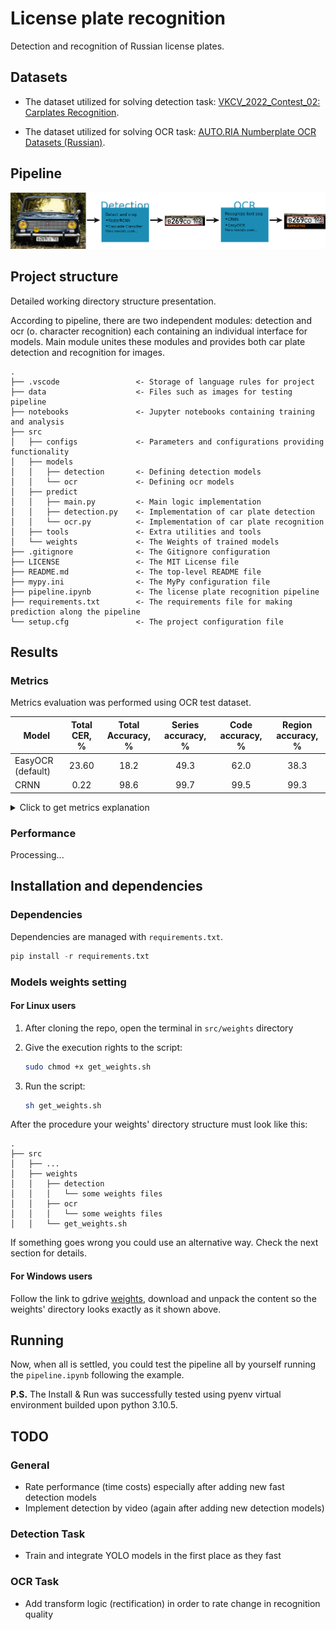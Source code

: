 # License plate recognition

Detection and recognition of Russian license plates.

## Datasets

- The dataset utilized for solving detection task: [VKCV_2022_Contest_02: Carplates Recognition](https://www.kaggle.com/competitions/vkcv2022-contest-02-carplates/data).

- The dataset utilized for solving OCR task: [AUTO.RIA Numberplate OCR Datasets (Russian)](https://github.com/ria-com/nomeroff-net#autoria-numberplate-ocr-datasets).

## Pipeline

![Pipeline demonstration](/data/Pipeline.png "Pipeline demonstration")

## Project structure

Detailed working directory structure presentation.

According to pipeline, there are two independent modules: detection and ocr (o. character recognition) each containing an individual interface for models. Main module unites these modules and provides both car plate detection and recognition for images.

```text
.
├── .vscode                 <- Storage of language rules for project
├── data                    <- Files such as images for testing pipeline
├── notebooks               <- Jupyter notebooks containing training and analysis
├── src
│   ├── configs             <- Parameters and configurations providing functionality
│   ├── models              
│   │   ├── detection       <- Defining detection models
│   │   └── ocr             <- Defining ocr models
│   ├── predict
│   │   ├── main.py         <- Main logic implementation
│   │   ├── detection.py    <- Implementation of car plate detection 
│   │   └── ocr.py          <- Implementation of car plate recognition
│   ├── tools               <- Extra utilities and tools
│   └── weights             <- The Weights of trained models
├── .gitignore              <- The Gitignore configuration
├── LICENSE                 <- The MIT License file
├── README.md               <- The top-level README file
├── mypy.ini                <- The MyPy configuration file
├── pipeline.ipynb          <- The license plate recognition pipeline
├── requirements.txt        <- The requirements file for making prediction along the pipeline  
└── setup.cfg               <- The project configuration file
```

## Results

### Metrics

Metrics evaluation was performed using OCR test dataset.

| Model            | Total CER, % | Total Accuracy, % | Series accuracy, % | Code accuracy, % | Region accuracy, % |
|------------------|:------------:|:-----------------:|:------------------:|:----------------:|:------------------:|
| EasyOCR (default)| 23.60        | 18.2              | 49.3               | 62.0             | 38.3               |
| CRNN             | 0.22         | 98.6              | 99.7               | 99.5             | 99.3               |

<details>
  <summary>Click to get metrics explanation</summary>

![Some metrics explanation](/data/metrics_explanation.png "Some metrics explanation")

<dl>
  <dt><strong>Total CER</strong></dt>
  <dd>Сharacter error rate (<a href="https://torchmetrics.readthedocs.io/en/stable/text/char_error_rate.html#:~:text=character%20error%20rate%20is%20a,0%20being%20a%20perfect%20score">CER</a>) averaged over all license plate sequences.</dd>
  <dt><strong>Total accuracy</strong></dt>
  <dd>Percentage of correctly recognized license plate sequences.</dd>
  <dt><strong>Series accuracy</strong></dt>
  <dd>Percentage of correctly recognized license plate series.</dd>
  <dt><strong>Registration code accuracy</strong></dt>
  <dd>Percentage of correctly recognized license plate registration codes.</dd>
  <dt><strong>Registration region code accuracy</strong></dt>
  <dd>Percentage of correctly recognized license plate registration region codes.</dd>
</dl>

</details>

### Performance

Processing...

## Installation and dependencies

### Dependencies

Dependencies are managed with `requirements.txt`.

```python
pip install -r requirements.txt 
```

### Models weights setting

#### For Linux users

1. After cloning the repo, open the terminal in `src/weights` directory

2. Give the execution rights to the script:

    ```bash
    sudo chmod +x get_weights.sh
    ```

3. Run the script:

    ```bash
    sh get_weights.sh
    ```

After the procedure your weights' directory structure must look like this:

```text
.
├── src
│   ├── ...
│   ├── weights
│   │   ├── detection
│   │   │   └── some weights files
│   │   ├── ocr
│   │   │   └── some weights files
│   │   └── get_weights.sh
```

If something goes wrong you could use an alternative way. Check the next section for details.

#### For Windows users

Follow the link to gdrive [weights](https://drive.google.com/drive/folders/1PNfxOkWIcPW4BmeNDNNesDb35mKrg70P?usp=sharing), download and unpack the content so the weights' directory looks exactly as it shown above.

## Running

Now, when all is settled, you could test the pipeline all by yourself running the `pipeline.ipynb` following the example.

**P.S.** The Install & Run was successfully tested using pyenv virtual environment builded upon python 3.10.5.

## TODO

### General

- Rate performance (time costs) especially after adding new fast detection models
- Implement detection by video (again after adding new detection models)

### Detection Task

- Train and integrate YOLO models in the first place as they fast

### OCR Task

- Add transform logic (rectification) in order to rate change in recognition quality
